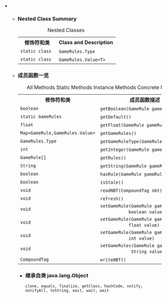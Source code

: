 <div class="summary">
<ul class="blockList">
<li class="blockList">
<!-- ======== NESTED CLASS SUMMARY ======== -->
<ul class="blockList">
<li class="blockList"><a name="nested.class.summary">
<!--   -->
</a>
<h3>Nested Class Summary</h3>
<table class="memberSummary" border="0" cellpadding="3" cellspacing="0" summary="Nested Class Summary table, listing nested classes, and an explanation">
<caption><span>Nested Classes</span><span class="tabEnd"> </span></caption>
<tr>
<th>修饰符和类</th>
<th class="colLast" scope="col">Class and Description</th>
</tr>
<tr class="altColor">
<td class="colFirst"><code>static class </code></td>
<td class="colLast"><code><span class="memberNameLink"><a  title="enum in cn.nukkit.level">GameRules.Type</a></span></code> </td>
</tr>
<tr class="rowColor">
<td class="colFirst"><code>static class </code></td>
<td class="colLast"><code><span class="memberNameLink"><a  title="class in cn.nukkit.level">GameRules.Value</a>&lt;<a  title="type parameter in GameRules.Value">T</a>&gt;</span></code> </td>
</tr>
</table>
</li>
</ul>
<!-- ========== METHOD SUMMARY =========== -->
<ul class="blockList">
<li class="blockList"><a name="method.summary">
<!--   -->
</a>
<h3>成员函数一览</h3>
<table class="memberSummary" border="0" cellpadding="3" cellspacing="0" summary="Method Summary table, listing methods, and an explanation">
<caption><span id="t0" class="activeTableTab"><span>All Methods</span><span class="tabEnd"> </span></span><span id="t1" class="tableTab"><span><a >Static Methods</a></span><span class="tabEnd"> </span></span><span id="t2" class="tableTab"><span><a >Instance Methods</a></span><span class="tabEnd"> </span></span><span id="t4" class="tableTab"><span><a >Concrete Methods</a></span><span class="tabEnd"> </span></span></caption>
<tr>
<th>修饰符和类</th>
<th>成员函数描述</th>
</tr>
<tr id="i0" class="altColor">
<td class="colFirst"><code>boolean</code></td>
<td class="colLast"><code><span class="memberNameLink"><a >getBoolean</a></span>(<a  title="enum in cn.nukkit.level">GameRule</a> gameRule)</code> </td>
</tr>
<tr id="i1" class="rowColor">
<td class="colFirst"><code>static <a  title="class in cn.nukkit.level">GameRules</a></code></td>
<td class="colLast"><code><span class="memberNameLink"><a >getDefault</a></span>()</code> </td>
</tr>
<tr id="i2" class="altColor">
<td class="colFirst"><code>float</code></td>
<td class="colLast"><code><span class="memberNameLink"><a >getFloat</a></span>(<a  title="enum in cn.nukkit.level">GameRule</a> gameRule)</code> </td>
</tr>
<tr id="i3" class="rowColor">
<td class="colFirst"><code><a  title="class or interface in java.util">Map</a>&lt;<a  title="enum in cn.nukkit.level">GameRule</a>,<a  title="class in cn.nukkit.level">GameRules.Value</a>&gt;</code></td>
<td class="colLast"><code><span class="memberNameLink"><a >getGameRules</a></span>()</code> </td>
</tr>
<tr id="i4" class="altColor">
<td class="colFirst"><code><a  title="enum in cn.nukkit.level">GameRules.Type</a></code></td>
<td class="colLast"><code><span class="memberNameLink"><a >getGameRuleType</a></span>(<a  title="enum in cn.nukkit.level">GameRule</a> gameRule)</code> </td>
</tr>
<tr id="i5" class="rowColor">
<td class="colFirst"><code>int</code></td>
<td class="colLast"><code><span class="memberNameLink"><a >getInteger</a></span>(<a  title="enum in cn.nukkit.level">GameRule</a> gameRule)</code> </td>
</tr>
<tr id="i6" class="altColor">
<td class="colFirst"><code><a  title="enum in cn.nukkit.level">GameRule</a>[]</code></td>
<td class="colLast"><code><span class="memberNameLink"><a >getRules</a></span>()</code> </td>
</tr>
<tr id="i7" class="rowColor">
<td class="colFirst"><code><a  title="class or interface in java.lang">String</a></code></td>
<td class="colLast"><code><span class="memberNameLink"><a >getString</a></span>(<a  title="enum in cn.nukkit.level">GameRule</a> gameRule)</code> </td>
</tr>
<tr id="i8" class="altColor">
<td class="colFirst"><code>boolean</code></td>
<td class="colLast"><code><span class="memberNameLink"><a >hasRule</a></span>(<a  title="enum in cn.nukkit.level">GameRule</a> gameRule)</code> </td>
</tr>
<tr id="i9" class="rowColor">
<td class="colFirst"><code>boolean</code></td>
<td class="colLast"><code><span class="memberNameLink"><a >isStale</a></span>()</code> </td>
</tr>
<tr id="i10" class="altColor">
<td class="colFirst"><code>void</code></td>
<td class="colLast"><code><span class="memberNameLink"><a >readNBT</a></span>(<a  title="class in cn.nukkit.nbt.tag">CompoundTag</a> nbt)</code> </td>
</tr>
<tr id="i11" class="rowColor">
<td class="colFirst"><code>void</code></td>
<td class="colLast"><code><span class="memberNameLink"><a >refresh</a></span>()</code> </td>
</tr>
<tr id="i12" class="altColor">
<td class="colFirst"><code>void</code></td>
<td class="colLast"><code><span class="memberNameLink"><a >setGameRule</a></span>(<a  title="enum in cn.nukkit.level">GameRule</a> gameRule,
           boolean value)</code> </td>
</tr>
<tr id="i13" class="rowColor">
<td class="colFirst"><code>void</code></td>
<td class="colLast"><code><span class="memberNameLink"><a >setGameRule</a></span>(<a  title="enum in cn.nukkit.level">GameRule</a> gameRule,
           float value)</code> </td>
</tr>
<tr id="i14" class="altColor">
<td class="colFirst"><code>void</code></td>
<td class="colLast"><code><span class="memberNameLink"><a >setGameRule</a></span>(<a  title="enum in cn.nukkit.level">GameRule</a> gameRule,
           int value)</code> </td>
</tr>
<tr id="i15" class="rowColor">
<td class="colFirst"><code>void</code></td>
<td class="colLast"><code><span class="memberNameLink"><a >setGameRules</a></span>(<a  title="enum in cn.nukkit.level">GameRule</a> gameRule,
            <a  title="class or interface in java.lang">String</a> value)</code> </td>
</tr>
<tr id="i16" class="altColor">
<td class="colFirst"><code><a  title="class in cn.nukkit.nbt.tag">CompoundTag</a></code></td>
<td class="colLast"><code><span class="memberNameLink"><a >writeNBT</a></span>()</code> </td>
</tr>
</table>
<ul class="blockList">
<li class="blockList"><a name="methods.inherited.from.class.java.lang.Object">
<!--   -->
</a>
<h3>继承自类 java.lang.<a  title="class or interface in java.lang">Object</a></h3>
<code><a  title="class or interface in java.lang">clone</a>, <a  title="class or interface in java.lang">equals</a>, <a  title="class or interface in java.lang">finalize</a>, <a  title="class or interface in java.lang">getClass</a>, <a  title="class or interface in java.lang">hashCode</a>, <a  title="class or interface in java.lang">notify</a>, <a  title="class or interface in java.lang">notifyAll</a>, <a  title="class or interface in java.lang">toString</a>, <a  title="class or interface in java.lang">wait</a>, <a  title="class or interface in java.lang">wait</a>, <a  title="class or interface in java.lang">wait</a></code></li>
</ul>
</li>
</ul>
</li>
</ul>
</div>
